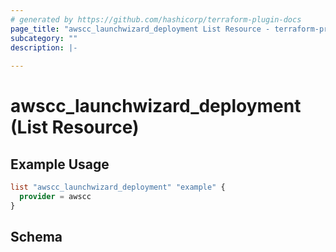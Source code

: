 ```yaml
---
# generated by https://github.com/hashicorp/terraform-plugin-docs
page_title: "awscc_launchwizard_deployment List Resource - terraform-provider-awscc"
subcategory: ""
description: |-
  
---
```


# awscc_launchwizard_deployment (List Resource)



## Example Usage

```terraform
list "awscc_launchwizard_deployment" "example" {
  provider = awscc
}
```

<!-- schema generated by tfplugindocs -->
## Schema
